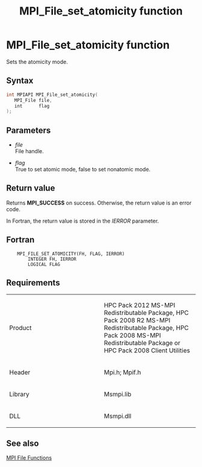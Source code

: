 ﻿---
title: MPI_File_set_atomicity function
TOCTitle: MPI_File_set_atomicity function
ms:assetid: f53af688-ddd0-4eb0-a83a-2d31b01d05d1
ms:mtpsurl: https://msdn.microsoft.com/en-us/library/Dn473354(v=VS.85)
ms:contentKeyID: 59360890
ms.date: 03/28/2018
mtps_version: v=VS.85
f1_keywords:
- MPI_FILE_SET_ATOMICITY
- mpif/MPI_File_set_atomicity
- mpi/MPI_FILE_SET_ATOMICITY
dev_langs:
- C++
- C
---

# MPI\_File\_set\_atomicity function

Sets the atomicity mode.

## Syntax

``` c++
int MPIAPI MPI_File_set_atomicity(
   MPI_File file,
   int      flag
);
```

## Parameters

  - *file*  
    File handle.

  - *flag*  
    True to set atomic mode, false to set nonatomic mode.

## Return value

Returns **MPI\_SUCCESS** on success. Otherwise, the return value is an error code.

In Fortran, the return value is stored in the *IERROR* parameter.

## Fortran

``` FORTRAN
    MPI_FILE_SET_ATOMICITY(FH, FLAG, IERROR)
        INTEGER FH, IERROR
        LOGICAL FLAG
```

## Requirements

<table>
<colgroup>
<col style="width: 50%" />
<col style="width: 50%" />
</colgroup>
<tbody>
<tr class="odd">
<td><p>Product</p></td>
<td><p>HPC Pack 2012 MS-MPI Redistributable Package, HPC Pack 2008 R2 MS-MPI Redistributable Package, HPC Pack 2008 MS-MPI Redistributable Package or HPC Pack 2008 Client Utilities</p></td>
</tr>
<tr class="even">
<td><p>Header</p></td>
<td>Mpi.h;
Mpif.h</td>
</tr>
<tr class="odd">
<td><p>Library</p></td>
<td>Msmpi.lib</td>
</tr>
<tr class="even">
<td><p>DLL</p></td>
<td>Msmpi.dll</td>
</tr>
</tbody>
</table>


## See also

[MPI File Functions](mpi-file-functions.md)

